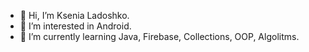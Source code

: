 - 👋 Hi, I’m Ksenia Ladoshko.
- 👀 I’m interested in Android.
- 🌱 I’m currently learning Java, Firebase, Collections, OOP, Algolitms.
<!---
KsushaLad/KsushaLad is a ✨ special ✨ repository because its `README.md` (this file) appears on your GitHub profile.
You can click the Preview link to take a look at your changes.
--->
